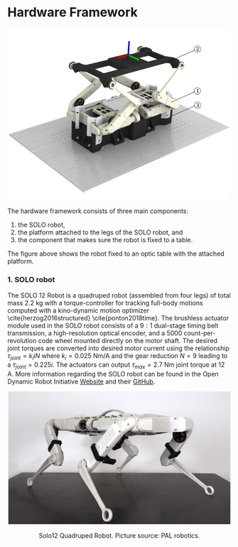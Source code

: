 # Hardware Framework

<p align="center">
  <img src="../images/solo_render_labelled.png" width="500"/>
</p>

The hardware framework consists of three main components: 
1. the SOLO robot,
2. the platform attached to the legs of the SOLO robot, and
3. the component that makes sure the robot is fixed to a table.

The figure above shows the robot fixed to an optic table with the attached platform.

### 1. SOLO robot
The SOLO 12 Robot is a quadruped robot (assembled from four legs) of total mass $2.2$ kg with a torque-controller for tracking full-body motions computed with a kino-dynamic motion optimizer \cite{herzog2016structured} \cite{ponton2018time}. The brushless actuator module used in the SOLO robot consists of a $9:1$ dual-stage timing belt transmission, a high-resolution optical encoder, and a $5000$ count-per-revolution code wheel mounted directly on the motor shaft. The desired joint torques are converted into desired motor current using the relationship $\tau_{joint}=k_{i}iN$ where $k_{i}=0.025$ Nm/A and the gear reduction $N=9$ leading to a $\tau_{joint}=0.225i$. The actuators can output $\tau_{max}=2.7$ Nm joint torque at $12$ A. More information regarding the SOLO robot can be found in the Open Dynamic Robot Initiative [Website](https://open-dynamic-robot-initiative.github.io) and their [GitHub](https://github.com/open-dynamic-robot-initiative). 
<p align="center">
  <img src="../images/robot_solo12.png" width="500"/>  
</p>
<p align="center">Solo12 Quadruped Robot. Picture source: PAL robotics.</p>

